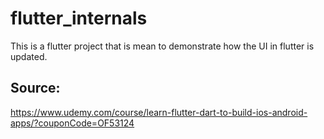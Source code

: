 # flutter_internals<br>
This is a flutter project that is mean to demonstrate how the UI in flutter is updated.<br>

## Source:<br>
https://www.udemy.com/course/learn-flutter-dart-to-build-ios-android-apps/?couponCode=OF53124<br>